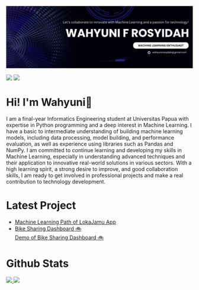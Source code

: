 <img src="https://github.com/wahyunirosyidah/wahyunirosyidah/blob/main/profile%20header.png" alt="GitHub README header image">

<p> <a href="https://www.linkedin.com/in/wahyuni-fajrin-rosyidah"><img src="https://img.shields.io/badge/linkedin-%230077B5.svg?&style=for-the-badge&logo=linkedin&logoColor=white" height=25></a> <a href="https://www.instagram.com/wahyunirosyidah/"><img src="https://img.shields.io/badge/instagram-%23E4405F.svg?&style=for-the-badge&logo=instagram&logoColor=white" height=25></a></p>

# Hi! I'm **Wahyuni**👋<br>
I am a final-year Informatics Engineering student at Universitas Papua with expertise in Python programming and a deep interest in Machine Learning. I have a basic to intermediate understanding of building machine learning models, including data processing, model building, and performance evaluation, as well as experience using libraries such as Pandas and NumPy. I am committed to continue learning and developing my skills in Machine Learning, especially in understanding advanced techniques and their application to innovative real-world solutions in various sectors. With a high learning spirit, a strong desire to improve, and good collaboration skills, I am ready to get involved in professional projects and make a real contribution to technology development.<br>

# Latest Project
<ul>
<li><a href=https://github.com/Loka-Jamu target="_blank" rel="noreferrer nofollow">Machine Learning Path of LokaJamu App</a><br>
    
<li><a href=https://github.com/wahyunirosyidah/Bike-Sharing-Dashboard target="_blank" rel="noreferrer nofollow">Bike Sharing Dashboard 🚲</a> <br>
<a href=https://wahyunirosyidah-bike-sharing-dashboard.streamlit.app/ target="_blank" rel="noreferrer nofollow">Demo of Bike Sharing Dashboard 🚲</a></li>
</ul>

# Github Stats
<p align="left">
<a href="https://github.com/penuliscode">
  <img height="180em" src="https://github-readme-stats-eight-theta.vercel.app/api?username=wahyunirosyidah&show_icons=true&theme=algolia&include_all_commits=true&count_private=true"/>
  <img height="180em" src="https://github-readme-stats-eight-theta.vercel.app/api/top-langs/?username=wahyunirosyidah&layout=compact&theme=algolia"/>
</a>
</p>
